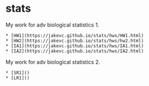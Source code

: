 # stats

My work for adv biological statistics 1.

	* [HW1](https://jakevc.github.io/stats/hws/HW1.html)
	* [HW2](https://jakevc.github.io/stats/hws/hw2.html)
	* [IA1](https://jakevc.github.io/stats/hws/IA1.html)
	* [IA2](https://jakevc.github.io/stats/hws/IA2.html)

My work for adv biological statistics 2.

	* [SR1]()
	* [LR1]()

